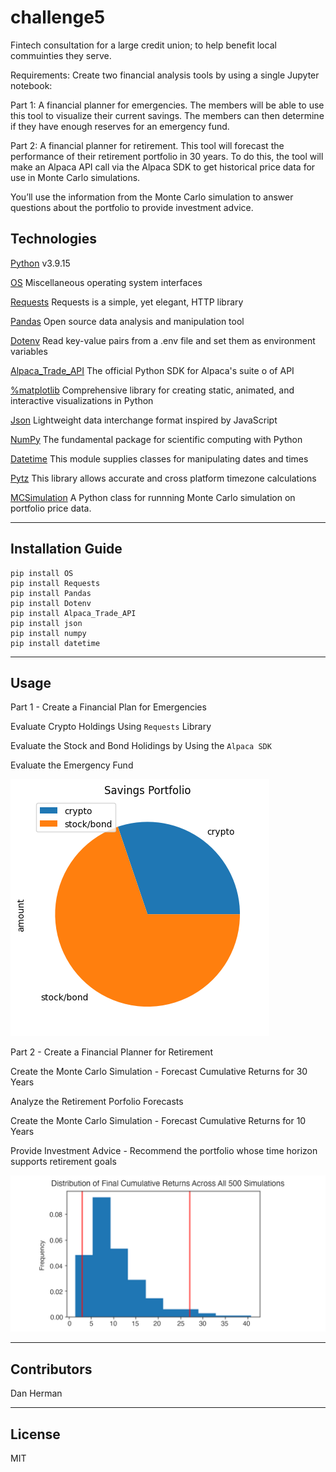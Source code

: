 # challenge5
Fintech consultation for a large credit union; to help benefit local commuinties they serve.

Requirements: Create two financial analysis tools by using a single Jupyter notebook:

Part 1: A financial planner for emergencies. The members will be able to use this tool to visualize their current savings. The members can then determine if they have enough reserves for an emergency fund.

Part 2: A financial planner for retirement. This tool will forecast the performance of their retirement portfolio in 30 years. To do this, the tool will make an Alpaca API call via the Alpaca SDK to get historical price data for use in Monte Carlo simulations.

You’ll use the information from the Monte Carlo simulation to answer questions about the portfolio to provide investment advice.


## Technologies

[Python](https://www.python.org/downloads/release/python-3915/) v3.9.15

[OS](https://docs.python.org/3/library/os.html) Miscellaneous operating system interfaces

[Requests](https://pypi.org/project/requests/) Requests is a simple, yet elegant, HTTP library

[Pandas](https://pandas.pydata.org/) Open source data analysis and manipulation tool

[Dotenv](https://pypi.org/project/python-dotenv/) Read key-value pairs from a .env file and set them as environment variables

[Alpaca_Trade_API](https://alpaca.markets/docs/python-sdk/) The official Python SDK for Alpaca's suite o of API

[%matplotlib](https://matplotlib.org/) Comprehensive library for creating static, animated, and interactive visualizations in Python

[Json](https://docs.python.org/3/library/json.html) Lightweight data interchange format inspired by JavaScript

[NumPy](https://numpy.org/) The fundamental package for scientific computing with Python

[Datetime](https://docs.python.org/3/library/datetime.html) This module supplies classes for manipulating dates and times

[Pytz](https://pypi.org/project/pytz/) This library allows accurate and cross platform timezone calculations


[MCSimulation](MCForecastTools.py) A Python class for runnning Monte Carlo simulation on portfolio price data.

---

## Installation Guide
```
pip install OS
pip install Requests
pip install Pandas
pip install Dotenv
pip install Alpaca_Trade_API
pip install json
pip install numpy
pip install datetime
```
---

## Usage
 Part 1 - Create a Financial Plan for Emergencies

Evaluate Crypto Holdings Using ```Requests``` Library

Evaluate the Stock and Bond Holidings by Using the ```Alpaca SDK```

Evaluate the Emergency Fund

![Savings Portoflio](Images/savings.png)

Part 2 - Create a Financial Planner for Retirement

Create the Monte Carlo Simulation - Forecast Cumulative 
Returns for 30 Years

Analyze the Retirement Porfolio Forecasts

Create the Monte Carlo Simulation - Forecast Cumulative Returns for 10 Years

Provide Investment Advice - Recommend the portfolio whose time horizon supports retirement goals

![Sample Histogram](Images/5-4-monte-carlo-histogram.png)

---

## Contributors

Dan Herman

---

## License

MIT
